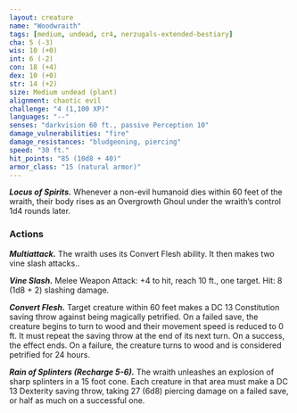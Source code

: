 ```yaml
---
layout: creature
name: "Woodwraith"
tags: [medium, undead, cr4, nerzugals-extended-bestiary]
cha: 5 (-3)
wis: 10 (+0)
int: 6 (-2)
con: 18 (+4)
dex: 10 (+0)
str: 14 (+2)
size: Medium undead (plant)
alignment: chaotic evil
challenge: "4 (1,100 XP)"
languages: "--"
senses: "darkvision 60 ft., passive Perception 10"
damage_vulnerabilities: "fire"
damage_resistances: "bludgeoning, piercing"
speed: "30 ft."
hit_points: "85 (10d8 + 40)"
armor_class: "15 (natural armor)"
---
```


***Locus of Spirits.*** Whenever a non-evil humanoid dies
within 60 feet of the wraith, their body rises as an
Overgrowth Ghoul under the wraith’s control 1d4
rounds later.

### Actions

***Multiattack.*** The wraith uses its Convert Flesh ability.
It then makes two vine slash attacks..

***Vine Slash.*** Melee Weapon Attack: +4 to hit, reach
10 ft., one target. Hit: 8 (1d8 + 2) slashing damage.

***Convert Flesh.*** Target creature within 60 feet makes
a DC 13 Constitution saving throw against being
magically petrified. On a failed save, the creature
begins to turn to wood and their movement speed
is reduced to 0 ft. It must repeat the saving throw
at the end of its next turn. On a success, the effect
ends. On a failure, the creature turns to wood and is
considered petrified for 24 hours.

***Rain of Splinters (Recharge 5-6).*** The wraith
unleashes an explosion of sharp splinters in a 15
foot cone. Each creature in that area must make a
DC 13 Dexterity saving throw, taking 27 (6d8)
piercing damage on a failed save, or half as much
on a successful one.
